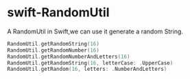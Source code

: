 # swift-RandomUtil
A RandomUtil in Swift,we can use it generate a random String.

```Swift
RandomUtil.getRandomString(16)
RandomUtil.getRandomNumber(16)
RandomUtil.getRandomNumberAndLetters(16)
RandomUtil.getRandomString(16, letterCase: .UpperCase)
RandomUtil.getRandom(16, letters: .NumberAndLetters)

```

